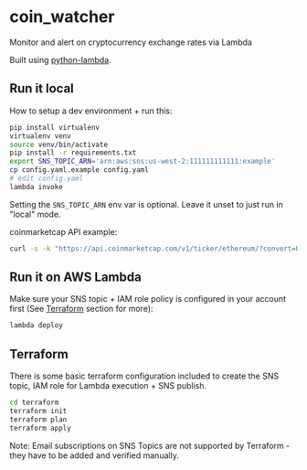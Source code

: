 # coin_watcher
Monitor and alert on cryptocurrency exchange rates via Lambda

Built using [python-lambda](https://github.com/nficano/python-lambda).

## Run it local

How to setup a dev environment + run this:

```sh
pip install virtualenv
virtualenv venv
source venv/bin/activate
pip install -r requirements.txt
export SNS_TOPIC_ARN='arn:aws:sns:us-west-2:111111111111:example'
cp config.yaml.example config.yaml
# edit config.yaml
lambda invoke
```

Setting the `SNS_TOPIC_ARN` env var is optional.  Leave it unset to just run in "local" mode.

coinmarketcap API example:

```sh
curl -s -k "https://api.coinmarketcap.com/v1/ticker/ethereum/?convert=USD" | jq .
```

## Run it on AWS Lambda

Make sure your SNS topic + IAM role policy is configured in your account first (See [Terraform](#Terraform) section for more):

```sh
lambda deploy
```

## Terraform

There is some basic terraform configuration included to create the SNS topic, IAM role for Lambda execution + SNS publish.

```sh
cd terraform
terraform init
terraform plan
terraform apply
```

Note: Email subscriptions on SNS Topics are not supported by Terraform - they have to be added and verified manually.
